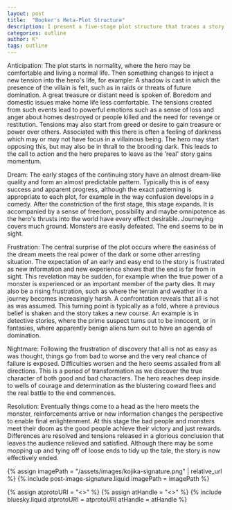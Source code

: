 ```yaml
---
layout: post
title:  "Booker's Meta-Plot Structure"
description: I present a five-stage plot structure that traces a story's emotional arc from anticipation through resolution. Beginning with normal life disrupted by tension, the narrative moves through an illusory "dream" phase of early success, hits a crucial "frustration" turning point where true challenges emerge, descends into a transformative "nightmare" period of escalating difficulties, and finally reaches a satisfying resolution. This framework helps writers create engaging emotional journeys while maintaining narrative momentum.
categories: outline
author: K°
tags: outline
---
```


Anticipation: The plot starts in normality, where the hero may be comfortable and living a normal life. Then something changes to inject a new tension into the hero's life, for example: A shadow is cast in which the presence of the villain is felt, such as in raids or threats of future domination. A great treasure or distant need is spoken of. Boredom and domestic issues make home life less comfortable. The tensions created from such events lead to powerful emotions such as a sense of loss and anger about homes destroyed or people killed and the need for revenge or restitution. Tensions may also start from greed or desire to gain treasure or power over others. Associated with this there is often a feeling of darkness which may or may not have focus in a villainous being. The hero may start opposing this, but may also be in thrall to the brooding dark. This leads to the call to action and the hero prepares to leave as the 'real' story gains momentum.  

Dream: The early stages of the continuing story have an almost dream-like quality and form an almost predictable pattern. Typically this is of easy success and apparent progress, although the exact patterning is appropriate to each plot, for example in the way confusion develops in a comedy. After the constriction of the first stage, this stage expands. It is accompanied by a sense of freedom, possibility and maybe omnipotence as the hero's thrusts into the world have every effect desirable. Journeying covers much ground. Monsters are easily defeated. The end seems to be in sight.  

Frustration: The central surprise of the plot occurs where the easiness of the dream meets the real power of the dark or some other arresting situation. The expectation of an early and easy end to the story is frustrated as new information and new experience shows that the end is far from in sight. This revelation may be sudden, for example when the true power of a monster is experienced or an important member of the party dies. It may also be a rising frustration, such as where the terrain and weather in a journey becomes increasingly harsh. A confrontation reveals that all is not as was assumed. This turning point is typically as a fold, where a previous belief is shaken and the story takes a new course. An example is in detective stories, where the prime suspect turns out to be innocent, or in fantasies, where apparently benign aliens turn out to have an agenda of domination.  

Nightmare: Following the frustration of discovery that all is not as easy as was thought, things go from bad to worse and the very real chance of failure is exposed. Difficulties worsen and the hero seems assailed from all directions. This is a period of transformation as we discover the true character of both good and bad characters. The hero reaches deep inside to wells of courage and determination as the blustering coward flees and the real battle to the end commences.  

Resolution: Eventually things come to a head as the hero meets the monster, reinforcements arrive or new information changes the perspective to enable final enlightenment. At this stage the bad people and monsters meet their doom as the good people achieve their victory and just rewards. Differences are resolved and tensions released in a glorious conclusion that leaves the audience relieved and satisfied. Although there may be some mopping up and tying off of loose ends to tidy up the tale, the story is now effectively ended.  

<!-- signature -->
{% assign imagePath = "/assets/images/kojika-signature.png" | relative_url %}
{% include post-image-signature.liquid imagePath = imagePath %}

<!-- commments -->
{% assign atprotoURI = "<<atprotoURI>>" %}
{% assign atHandle = "<<atHandle>>" %}
{% include bluesky.liquid atprotoURI = atprotoURI atHandle = atHandle %}

